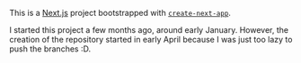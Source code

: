 This is a [Next.js](https://nextjs.org/) project bootstrapped with [`create-next-app`](https://github.com/vercel/next.js/tree/canary/packages/create-next-app).

I started this project a few months ago, around early January. However, the creation of the repository started in early April because I was just too lazy to push the branches :D.

